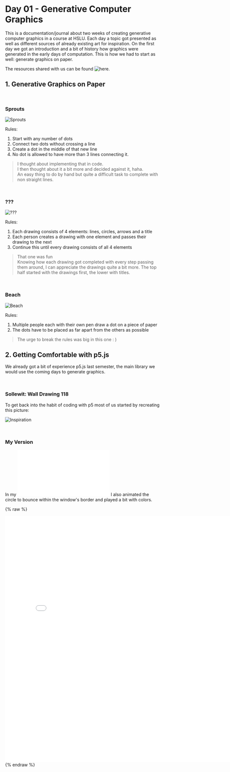 # Day 01 - Generative Computer Graphics

This is a documentation/journal about two weeks of creating generative computer graphics in a course at HSLU. Each day a topic got presented as well as different sources of already existing art for inspiration. On the first day we got an introduction and a bit of history how graphics were generated in the early days of computation. This is how we had to start as well: generate graphics on paper. 

The resources shared with us can be found ![here](https://github.com/digitalideation/gencg_h2101).

## 1. Generative Graphics on Paper

<br>

### Sprouts
![Sprouts](content/day01/sprouts.jpg)

Rules:
1. Start with any number of dots
2. Connect two dots without crossing a line
3. Create a dot in the middle of that new line
4. No dot is allowed to have more than 3 lines connecting it.

>I thought about implementing that in code. <br> I then thought about it a bit more and decided against it, haha. <br>An easy thing to do by hand but quite a difficult task to complete with non straight lines.

<br>

### ???
![???](content/day01/dontremember.jpg)

Rules:
1. Each drawing consists of 4 elements: lines, circles, arrows and a title
2. Each person creates a drawing with one element and passes their drawing to the next
3. Continue this until every drawing consists of all 4 elements

>That one was fun
<br> Knowing how each drawing got completed with every step passing them around, I can appreciate the drawings quite a bit more. The top half started with the drawings first, the lower with titles.

<br>

### Beach
![Beach](content/day01/beach.jpg)

Rules:
1. Multiple people each with their own pen draw a dot on a piece of paper
2. The dots have to be placed as far apart from the others as possible

>The urge to break the rules was big in this one : )

## 2. Getting Comfortable with p5.js 
We already got a bit of experience p5.js last semester, the main library we would use the coming days to generate graphics. 

<br>

### Sollewit: Wall Drawing 118
To get back into the habit of coding with p5 most of us started by recreating this picture:

![Inspiration](content/day01/test.jpg)

<br>

### My Version
In my ![recreation](content/day01/embed.html) I also animated the circle to bounce within the window's border and played a bit with colors.

{% raw %}
<iframe src="content/day01/01/embed.html" width="800" height="800" frameborder="no"></iframe>
{% endraw %}

